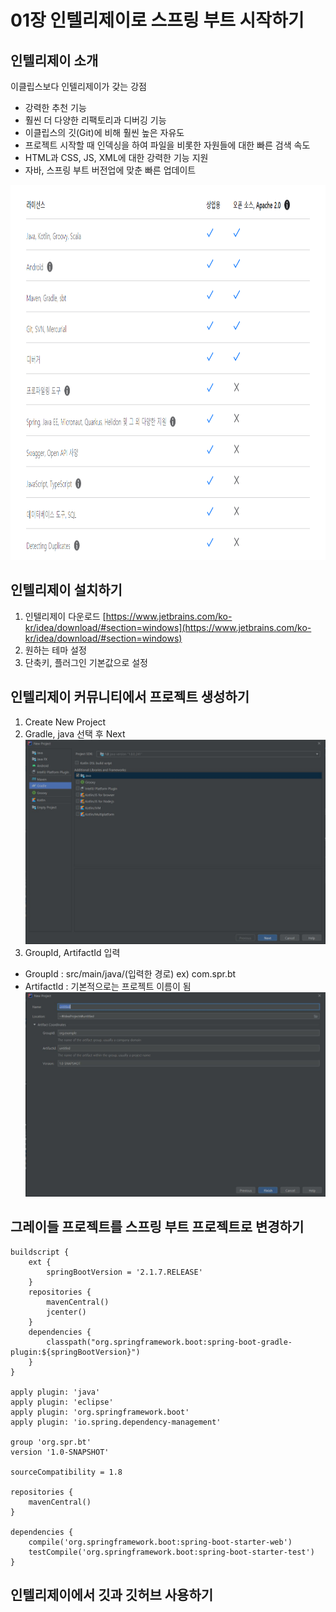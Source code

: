 01장 인텔리제이로 스프링 부트 시작하기
================================

인텔리제이 소개
---------------

이클립스보다 인텔리제이가 갖는 강점
- 강력한 추천 기능
- 훨씬 더 다양한 리팩토리과 디버깅 기능
- 이클립스의 깃(Git)에 비해 훨씬 높은 자유도
- 프로젝트 시작할 때 인덱싱을 하여 파일을 비롯한 자원들에 대한 빠른 검색 속도
- HTML과 CSS, JS, XML에 대한 강력한 기능 지원
- 자바, 스프링 부트 버전업에 맞춘 빠른 업데이트

<p align="center"><img src="../images/intelij.jpg" width="1000px" height="600px" title="px(픽셀) 크기 설정" alt="인텔리제이 유료, 무료 차이"></img><br/></p>

인텔리제이 설치하기
----------------
1. 인텔리제이 다운로드 [https://www.jetbrains.com/ko-kr/idea/download/#section=windows](https://www.jetbrains.com/ko-kr/idea/download/#section=windows)
2. 원하는 테마 설정
3. 단축키, 플러그인 기본값으로 설정

인텔리제이 커뮤니티에서 프로젝트 생성하기
----------------------------------
1. Create New Project
2. Gradle, java 선택 후 Next
![프로젝트생성 01](../images/newProject-01.jpg)
3. GroupId, ArtifactId 입력
  - GroupId : src/main/java/(입력한 경로) ex) com.spr.bt
  - ArtifactId : 기본적으로는 프로젝트 이름이 됨
![프로젝트생성 02](../images/newProject-02.jpg)

그레이들 프로젝트를 스프링 부트 프로젝트로 변경하기
------------------------------------------
```
buildscript {
    ext {
        springBootVersion = '2.1.7.RELEASE'
    }
    repositories {
        mavenCentral()
        jcenter()
    }
    dependencies {
        classpath("org.springframework.boot:spring-boot-gradle-plugin:${springBootVersion}")
    }
}

apply plugin: 'java'
apply plugin: 'eclipse'
apply plugin: 'org.springframework.boot'
apply plugin: 'io.spring.dependency-management'

group 'org.spr.bt'
version '1.0-SNAPSHOT'

sourceCompatibility = 1.8

repositories {
    mavenCentral()
}

dependencies {
    compile('org.springframework.boot:spring-boot-starter-web')
    testCompile('org.springframework.boot:spring-boot-starter-test')
}
```

인텔리제이에서 깃과 깃허브 사용하기
-----------------------------